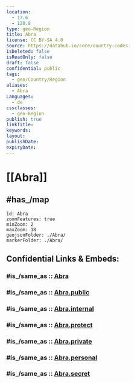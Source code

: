 ```yaml
---
location:
  - 17.6
  - 120.8
type: geo-Region
title: Abra
license: CC BY-SA 4.0
source: https://datahub.io/core/country-codes
isDeleted: false
isReadOnly: false
draft: false
confidential: public
tags:
  - geo/Country/Region
aliases:
  - Abra
Languages:
  - de
cssclasses:
  - geo-Region
publish: true
linkTitle:
keywords:
layout:
publishDate:
expiryDate:
---
```


# [[Abra]] 


## #has_/map 


```leaflet
id: Abra
zoomFeatures: true 
minZoom: 2 
maxZoom: 18
geojsonFolder: ./Abra/
markerFolder: ./Abra/
```


## Confidential Links & Embeds: 

### #is_/same_as :: [Abra](/_Standards/Earth/Continent/Asia/Asia~South~East/Malay_Archipelago/Philippines/Regions~Philippines/Abra.md) 

### #is_/same_as :: [Abra.public](/_public/Earth/Continent/Asia/Asia~South~East/Malay_Archipelago/Philippines/Regions~Philippines/Abra.public.md) 

### #is_/same_as :: [Abra.internal](/_internal/Earth/Continent/Asia/Asia~South~East/Malay_Archipelago/Philippines/Regions~Philippines/Abra.internal.md) 

### #is_/same_as :: [Abra.protect](/_protect/Earth/Continent/Asia/Asia~South~East/Malay_Archipelago/Philippines/Regions~Philippines/Abra.protect.md) 

### #is_/same_as :: [Abra.private](/_private/Earth/Continent/Asia/Asia~South~East/Malay_Archipelago/Philippines/Regions~Philippines/Abra.private.md) 

### #is_/same_as :: [Abra.personal](/_personal/Earth/Continent/Asia/Asia~South~East/Malay_Archipelago/Philippines/Regions~Philippines/Abra.personal.md) 

### #is_/same_as :: [Abra.secret](/_secret/Earth/Continent/Asia/Asia~South~East/Malay_Archipelago/Philippines/Regions~Philippines/Abra.secret.md)

